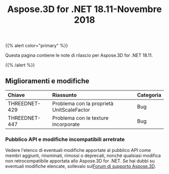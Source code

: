 ﻿---
title: Aspose.3D for .NET 18.11-Novembre 2018
type: docs
weight: 20
url: /it/net/aspose-3d-for-net-18-11-november-2018/
---
{{% alert color="primary" %}} 

Questa pagina contiene le note di rilascio per Aspose.3D for .NET 18.11.

{{% /alert %}} 
## **Miglioramenti e modifiche**

|**Chiave**|**Riassunto**|**Categoria**|
|:- |:- |:- |
|THREEDNET-429|Problema con la proprietà UnitScaleFactor|Bug|
|THREEDNET-447|Problema con le texture incorporate|Bug|
### **Pubblico API e modifiche incompatibili arretrate**
Vedere l'elenco di eventuali modifiche apportate al pubblico API come membri aggiunti, rinominati, rimossi o deprecati, nonché qualsiasi modifica non retrocompatibile apportata allo Aspose.3D for .NET. Se hai dubbi su eventuali modifiche elencate, sollevalo sul[Forum di supporto Aspose.3D](https://forum.aspose.com/c/3d).
